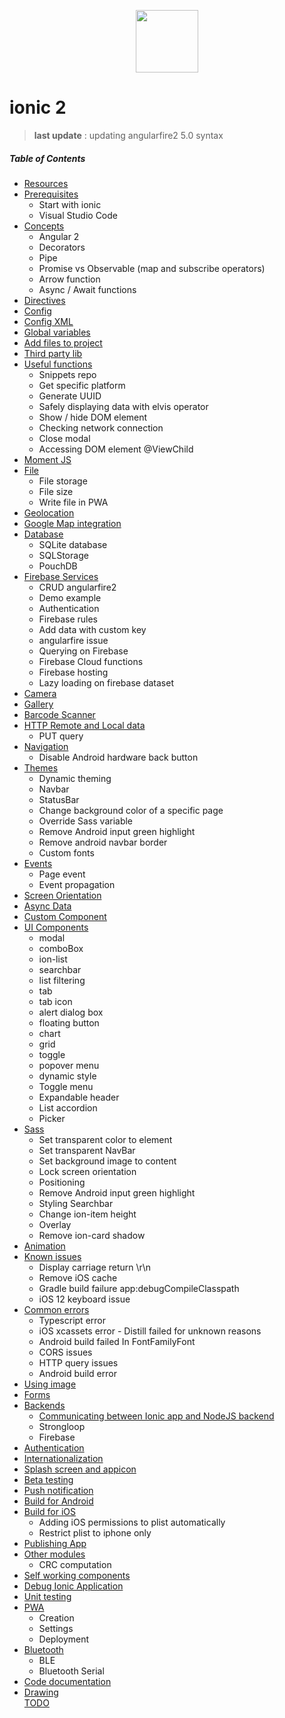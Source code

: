 <p align="center">
<img src="https://pbs.twimg.com/profile_images/834457277830541312/bYMCvtHD.jpg" align="center" width="100">
</p>     


# ionic 2 

> **last update** : updating angularfire2 5.0 syntax

##### Table of Contents  
* [Resources](https://github.com/gsoulie/ionic2-resources/blob/master/ionic-resources.md)    
* [Prerequisites](https://github.com/gsoulie/ionic2-resources/blob/master/ionic-prerequisites.md)    
	* Start with ionic
	* Visual Studio Code
* [Concepts](https://github.com/gsoulie/ionic2-resources/blob/master/ionic-concepts.md)    
	* Angular 2
	* Decorators
	* Pipe
	* Promise vs Observable (map and subscribe operators)
	* Arrow function
	* Async / Await functions
* [Directives](https://github.com/gsoulie/ionic2-resources/blob/master/ionic-directive.md)    
* [Config](https://github.com/gsoulie/ionic2-resources/blob/master/ionic-config.md)    
* [Config XML](https://github.com/gsoulie/ionic2-resources/blob/master/ionic-config-xml.md)    
* [Global variables](https://github.com/gsoulie/ionic2-resources/blob/master/ionic-global-variables.md)    
* [Add files to project](https://github.com/gsoulie/ionic2-resources/blob/master/ionic-add-files-to-project.md)    
* [Third party lib](https://github.com/gsoulie/ionic2-resources/blob/master/ionic-third-party-lib.md)    
* [Useful functions](https://github.com/gsoulie/ionic2-resources/blob/master/ionic-useful-functions.md)  
	* Snippets repo
	* Get specific platform
	* Generate UUID
	* Safely displaying data with elvis operator
	* Show / hide DOM element
	* Checking network connection
	* Close modal
	* Accessing DOM element @ViewChild
* [Moment JS](https://github.com/gsoulie/ionic2-resources/blob/master/ionic-momentjs.md)    
* [File](https://github.com/gsoulie/ionic2-resources/blob/master/ionic-file-storage.md)  
	* File storage    
	* File size    
	* Write file in PWA
* [Geolocation](https://github.com/gsoulie/ionic2-resources/blob/master/ionic-geolocation.md)  
* [Google Map integration](https://github.com/gsoulie/ionic2-resources/blob/master/ionic-google-map-agm.md)    
* [Database](https://github.com/gsoulie/ionic2-resources/blob/master/ionic-database.md)  
	* SQLite database
	* SQLStorage
	* PouchDB    
* [Firebase Services](https://github.com/gsoulie/ionic2-resources/blob/master/ionic-firebase-angularfire2.md#angularfire2)    
	* CRUD angularfire2    
	* Demo example     
	* Authentication    
	* Firebase rules    
	* Add data with custom key    
	* angularfire issue    
	* Querying on Firebase    
	* Firebase Cloud functions     
	* Firebase hosting
	* Lazy loading on firebase dataset    
* [Camera](https://github.com/gsoulie/ionic2-resources/blob/master/ionic-camera.md)   
* [Gallery](https://github.com/gsoulie/ionic2-resources/blob/master/ionic-gallery.md)    
* [Barcode Scanner](https://github.com/gsoulie/ionic2-resources/blob/master/ionic-barcode.md)  
* [HTTP Remote and Local data](https://github.com/gsoulie/ionic2-resources/blob/master/ionic-http-query.md)  
	* PUT query    
* [Navigation](https://github.com/gsoulie/ionic2-resources/blob/master/ionic-navigation.md)  
	* Disable Android hardware back button
* [Themes](https://github.com/gsoulie/ionic2-resources/blob/master/ionic-theme.md)  
	* Dynamic theming
	* Navbar
	* StatusBar
	* Change background color of a specific page
	* Override Sass variable
	* Remove Android input green highlight
	* Remove android navbar border
	* Custom fonts
* [Events](https://github.com/gsoulie/ionic2-resources/blob/master/ionic-events.md)    
	* Page event
	* Event propagation    
* [Screen Orientation](https://github.com/gsoulie/ionic2-resources/blob/master/ionic-screen-orientation.md)        
* [Async Data](https://github.com/gsoulie/ionic2-resources/blob/master/ionic-async-data.md)    
* [Custom Component](https://github.com/gsoulie/ionic2-resources/blob/master/ionic-custom-component.md)    
* [UI Components](https://github.com/gsoulie/ionic2-resources/blob/master/ionic-ui-component.md)    
	* modal
	* comboBox
	* ion-list
	* searchbar
	* list filtering
	* tab
	* tab icon
	* alert dialog box
	* floating button
	* chart
	* grid
	* toggle
	* popover menu
	* dynamic style
	* Toggle menu
	* Expandable header
	* List accordion
	* Picker
* [Sass](https://github.com/gsoulie/ionic2-resources/blob/master/ionic-sass.md)
	* Set transparent color to element
	* Set transparent NavBar
	* Set background image to content
	* Lock screen orientation
	* Positioning
	* Remove Android input green highlight
	* Styling Searchbar    
	* Change ion-item height    
	* Overlay
	* Remove ion-card shadow
* [Animation](https://github.com/gsoulie/ionic2-resources/blob/master/ionic-animation.md)    
* [Known issues](https://github.com/gsoulie/ionic2-resources/blob/master/ionic-known-issues.md)    
	* Display carriage return \r\n    
	* Remove iOS cache    
	* Gradle build failure app:debugCompileClasspath
	* iOS 12 keyboard issue
* [Common errors](https://github.com/gsoulie/ionic2-resources/blob/master/ionic-error.md)  
	* Typescript error    
	* iOS xcassets error - Distill failed for unknown reasons    
	* Android build failed In <declare-styleable> FontFamilyFont    
	* CORS issues    
	* HTTP query issues
	* Android build error
* [Using image](https://github.com/gsoulie/ionic2-resources/blob/master/ionic-using-images.md)    
* [Forms](https://github.com/gsoulie/ionic2-resources/blob/master/ionic-forms.md)    
* [Backends](https://github.com/gsoulie/ionic2-resources/blob/master/ionic-backend.md)    
	* [Communicating between Ionic app and NodeJS backend](https://github.com/gsoulie/ionic2-resources/blob/master/ionic-nodejs-backend.md)    
	* Strongloop
	* Firebase
* [Authentication](https://github.com/gsoulie/ionic2-resources/blob/master/ionic-authentication.md)    
* [Internationalization](https://github.com/gsoulie/ionic2-resources/blob/master/ionic-i18n.md)  
* [Splash screen and appicon](https://github.com/gsoulie/ionic2-resources/blob/master/ionic-splashscreen.md)  
* [Beta testing](https://github.com/gsoulie/ionic2-resources/blob/master/ionic-beta-testing.md)    
* [Push notification](https://github.com/gsoulie/ionic2-resources/blob/master/ionic-push-notification.md)   
* [Build for Android](https://github.com/gsoulie/ionic2-resources/blob/master/ionic-build-android.md)  
* [Build for iOS](https://github.com/gsoulie/ionic2-resources/blob/master/ionic-build-ios.md)    
	* Adding iOS permissions to plist automatically    
	* Restrict plist to iphone only    
* [Publishing App](https://github.com/gsoulie/ionic2-resources/blob/master/ionic-publishing.md)  
* [Other modules](https://github.com/gsoulie/ionic2-resources/blob/master/ionic-other-modules.md)   
	* CRC computation
* [Self working components](https://github.com/gsoulie/Ionic2-snippets)    
* [Debug Ionic Application](https://github.com/gsoulie/ionic2-resources/blob/master/ionic-debug.md)    
* [Unit testing](https://github.com/gsoulie/ionic2-resources/blob/master/ionic-unit-testing.md)    
* [PWA](https://github.com/gsoulie/ionic2-resources/blob/master/ionic-pwa.md)    
	* Creation
	* Settings
	* Deployment    
* [Bluetooth](https://github.com/gsoulie/ionic2-resources/blob/master/ionic-bluetooth.md)    
	* BLE
	* Bluetooth Serial
* [Code documentation](https://github.com/gsoulie/ionic2-resources/blob/master/ionic-code-documentation.md)    
* [Drawing](https://devdactic.com/ionic-canvas-drawing-files/)    
[TODO](https://github.com/gsoulie/ionic2-resources/blob/master/ionic-todo.md)    
